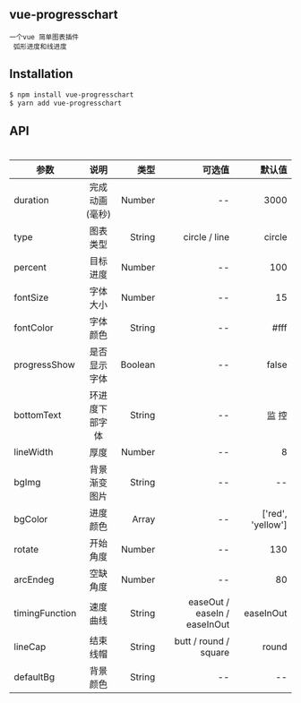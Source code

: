 
## vue-progresschart
```
一个vue 简单图表插件
 弧形进度和线进度
``` 

## Installation

```bash
$ npm install vue-progresschart
$ yarn add vue-progresschart
```

## API
# 


| 参数   |  说明  |  类型 |   可选值 |默认值 |
|--------|:-------:|------:|------:|------:|
| duration |  完成动画(毫秒) | Number| --| 3000|
| type |  图表类型 | String| circle / line | circle|
| percent |目标进度 | Number| --| 100|
| fontSize |字体大小 | Number| --| 15|
| fontColor |字体颜色 | String| --| #fff|
| progressShow |是否显示字体 | Boolean| --| false|
| bottomText |环进度下部字体 | String| --| 监 控|
| lineWidth |厚度 | Number| --| 8|
| bgImg |背景渐变图片 | String| --| --|
| bgColor |进度颜色| Array|--| ['red', 'yellow']|
| rotate |开始角度 | Number|--| 130|
| arcEndeg |空缺角度 | Number|--| 80|
| timingFunction |速度曲线 | String|easeOut / easeIn / easeInOut| easeInOut|
| lineCap |结束线帽 | String| butt / round / square| round|
| defaultBg |背景颜色 | String|--| --|

